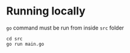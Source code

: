 # Running locally

`go` command must be run from inside `src` folder

```
cd src
go run main.go
```
